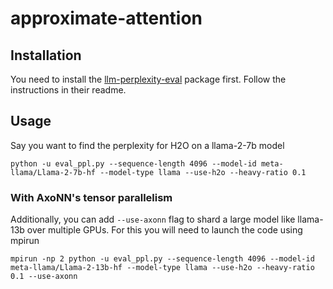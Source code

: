 # approximate-attention

## Installation
You need to install the [llm-perplexity-eval](https://github.com/axonn-ai/llm-perplexity-eval) package first.
Follow the instructions in their readme.

## Usage

Say you want to find the perplexity for H2O on a llama-2-7b model

```
python -u eval_ppl.py --sequence-length 4096 --model-id meta-llama/Llama-2-7b-hf --model-type llama --use-h2o --heavy-ratio 0.1
```

### With AxoNN's tensor parallelism

Additionally, you can add `--use-axonn` flag to shard a large model like llama-13b over multiple GPUs.
For this you will need to launch the code using mpirun


```
mpirun -np 2 python -u eval_ppl.py --sequence-length 4096 --model-id meta-llama/Llama-2-13b-hf --model-type llama --use-h2o --heavy-ratio 0.1 --use-axonn
```


